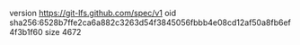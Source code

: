 version https://git-lfs.github.com/spec/v1
oid sha256:6528b7ffe2ca6a882c3263d54f3845056fbbb4e08cd12af50a8fb6ef4f3b1f60
size 4672
